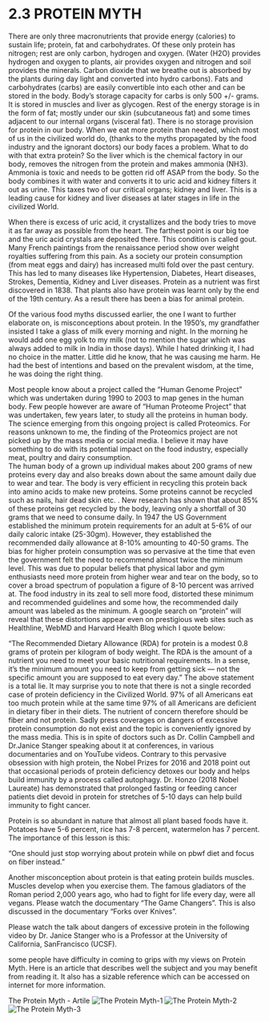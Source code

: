 # 2.3 PROTEIN MYTH 

There are only three macronutrients that provide energy (calories) to sustain life;
protein, fat and carbohydrates. Of these only protein has nitrogen; rest are only carbon, hydrogen and oxygen. (Water (H2O) provides hydrogen and oxygen to plants, air provides oxygen and nitrogen and soil provides the minerals. Carbon dioxide that we breathe out is absorbed by the plants during day light and converted into hydro carbons).
Fats and carbohydrates (carbs) are easily convertible into each other and can be stored in the body. Body’s storage capacity for carbs is only 500 +/- grams. It is stored in muscles and liver as glycogen. Rest of the energy storage is in the form of fat; mostly under our skin (subcutaneous fat) and some times adjacent to our internal organs (visceral fat). There is no storage provision for protein in our body. When we eat more protein than needed, which most of us in the civilized world do, (thanks to the myths propagated by the food industry and the ignorant doctors) our body faces a problem. What to do with that extra protein? So the liver which is the chemical factory in our body, removes the nitrogen from the protein and makes ammonia (NH3). Ammonia is toxic and needs to be gotten rid off ASAP from the body. So the body combines it with water and converts it to uric acid and kidney filters it out as urine. 
This taxes two of our critical organs; kidney and liver. This is a leading cause for kidney and liver diseases at later stages in life in the civilized World. 

When there is excess of uric acid, it crystallizes and the body tries to move it as far away as possible from the heart. The farthest point is our big toe and the uric acid crystals are deposited there. This condition is called gout. Many French paintings from the renaissance period show over weight royalties suffering from this pain. 
As a society our protein consumption (from meat eggs and dairy) has increased multi fold over the past century. This has led to many diseases like Hypertension, Diabetes, Heart diseases, Strokes, Dementia, Kidney and Liver diseases. 
Protein as a nutrient was first discovered in 1838. That plants also have protein was learnt only by the end of the 19th century. As a result there has been a bias for animal protein.

Of the various food myths discussed earlier, the one I want to further elaborate on, is misconceptions about protein. 
In the 1950’s, my grandfather insisted I take a glass of milk every morning and night. In the morning he would add one egg yolk to my milk (not to mention the sugar which was always added to milk in India in those days). While I hated drinking it, I had no choice in the matter. Little did he know, that he was causing me harm. He had the best of intentions and based on the prevalent wisdom, at the time, he was doing the right thing. 

Most people know about a project called the “Human Genome Project” which was undertaken during 1990 to 2003 to map genes in the human body.  Few people however are aware of “Human Proteome Project” that  was undertaken, few years later, to study all the proteins in human body. The science emerging from this ongoing project is called Proteomics. For reasons unknown to me, the finding of the Proteomics project are not picked up by the mass media or social media. I believe it may have something to do with its potential impact on the food industry, especially meat, poultry and dairy consumption.  
The human body of a grown up individual makes about 200 grams of new proteins every day and also breaks down about the same amount daily due to wear and tear. The body is very efficient in recycling this protein back into amino acids to make new proteins. Some proteins cannot be recycled such as nails, hair dead skin etc. . New research has shown that about 85% of these proteins get recycled by the body, leaving only a shortfall of 30 grams that we need to consume daily. 
In 1947 the US Government established the minimum protein requirements for an adult at 5-6% of our daily  caloric intake (25-30gm). However, they established the recommended daily allowance at 8-10% amounting to 40-50 grams. The bias for higher protein consumption was so pervasive at the time that even the government felt the need to recommend almost twice the minimum level. This was due to popular beliefs that physical labor and gym enthusiasts need more protein from higher wear and tear on the body, so to cover a broad spectrum of population  a figure of 8-10 percent was arrived at. 
The food industry in its zeal to sell more food, distorted these minimum and recommended guidelines and some how, the recommended daily amount was labeled as the minimum. 
A google search on “protein” will reveal that these distortions appear even on prestigious web sites such as Healthline, WebMD and Harvard Health Blog which I quote below:

“The Recommended Dietary Allowance (RDA) for protein is a modest 0.8 grams of protein per kilogram of body weight. The RDA is the amount of a nutrient you need to meet your basic nutritional requirements. In a sense, it’s the minimum amount you need to keep from getting sick — not the specific amount you are supposed to eat every day.”
The above statement is a total lie. It may surprise you to note that there is not a single recorded case of protein deficiency in the Civilized World.  97% of all Americans eat too much protein while at the same time 97% of all Americans are deficient in dietary fiber in their diets. 
The nutrient of concern therefore should be fiber and not protein. Sadly press coverages on dangers of excessive protein consumption do not exist and the topic is conveniently ignored by the mass media. This is in spite of doctors such as Dr. Collin Campbell and Dr.Janice Stanger speaking about it at conferences, in various documentaries and on YouTube videos. 
Contrary to this pervasive obsession with high protein, the Nobel Prizes for 2016 and 2018 point out that occasional periods of protein deficiency detoxes our body and helps build immunity by a process called autophagy. 
Dr. Honzo (2018 Nobel Laureate) has demonstrated that prolonged fasting or feeding cancer patients diet devoid in protein for stretches of 5-10 days can help build immunity to fight cancer. 

Protein is so abundant in nature that almost all plant based foods have it. Potatoes have 5-6 percent, rice has 7-8 percent, watermelon has 7 percent. The importance of this lesson is this: 

 “One should just stop worrying about protein while on pbwf diet and focus on fiber instead.”

Another misconception about protein is that eating protein builds muscles. Muscles develop when you exercise them. The famous gladiators of the Roman period 2,000 years ago, who had to fight for life every day, were all vegans. Please watch the documentary “The Game Changers”. This is also discussed in the documentary “Forks over Knives”.

Please watch the talk about dangers of excessive protein in the following video by Dr. Janice Stanger who is a Professor at the University of California, SanFrancisco (UCSF).


some people have difficulty in coming to grips with my views on Protein Myth. Here is an article that describes well the subject and you may benefit from reading it. It also has a sizable reference which can be accessed on internet for more information.

The Protein Myth - Artile
![The Protein Myth-1](./images/The%20Protein%20Myth-1.jpeg)
![The Protein Myth-2](./images/The%20Protein%20Myth-2.jpeg)
![The Protein Myth-3](./images/The%20Protein%20Myth-3.jpeg)


